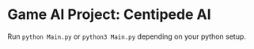 # Game AI Project: Centipede AI

Run ```python Main.py``` or ```python3 Main.py``` depending on your python setup.